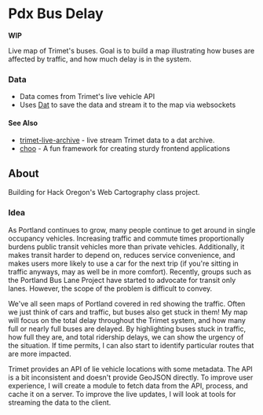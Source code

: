 # Pdx Bus Delay

**WIP**

Live map of Trimet's buses. Goal is to build a map illustrating how buses are affected by traffic, and how much delay is in the system. 

### Data

* Data comes from Trimet's live vehicle API
* Uses [Dat](https://datproject.org/) to save the data and stream it to the map via websockets

#### See Also

* [trimet-live-archive](https://github.com/joehand/trimet-live-archive) - live stream Trimet data to a dat archive.
* [choo](https://github.com/choojs/choo) - A fun framework for creating sturdy frontend applications

## About

Building for Hack Oregon's Web Cartography class project.

### Idea

As Portland continues to grow, many people continue to get around in single occupancy vehicles. Increasing traffic and commute times proportionally burdens public transit vehicles more than private vehicles. Additionally, it makes transit harder to depend on, reduces service convenience, and makes users more likely to use a car for the next trip (if you're sitting in traffic anyways, may as well be in more comfort). Recently, groups such as the Portland Bus Lane Project have started to advocate for transit only lanes. However, the scope of the problem is difficult to convey.

We've all seen maps of Portland covered in red showing the traffic. Often we just think of cars and traffic, but buses also get stuck in them! My map will focus on the total delay throughout the Trimet system, and how many full or nearly full buses are delayed. By highlighting buses stuck in traffic, how full they are, and total ridership delays, we can show the urgency of the situation. If time permits, I can also start to identify particular routes that are more impacted.

Trimet provides an API of lie vehicle locations with some metadata. The API is a bit inconsistent and doesn't provide GeoJSON directly. To improve user experience, I will create a module to fetch data from the API, process, and cache it on a server. To improve the live updates, I will look at tools for streaming the data to the client.